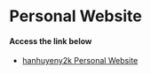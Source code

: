 # Personal Website
#### Access the link below
* [hanhuyeny2k Personal Website](https://hanhuyeny2k.github.io)

